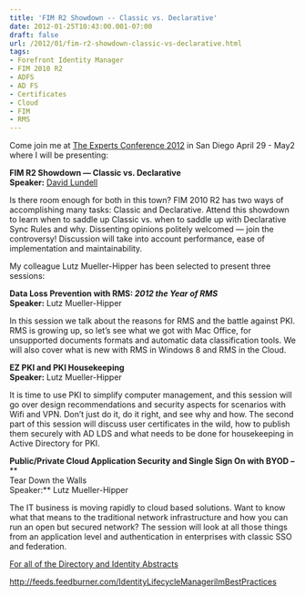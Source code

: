 ```yaml
---
title: 'FIM R2 Showdown -- Classic vs. Declarative'
date: 2012-01-25T10:43:00.001-07:00
draft: false
url: /2012/01/fim-r2-showdown-classic-vs-declarative.html
tags: 
- Forefront Identity Manager
- FIM 2010 R2
- ADFS
- AD FS
- Certificates
- Cloud
- FIM
- RMS
---
```


Come join me at [The Experts Conference 2012](http://www.theexpertsconference.com/us/2012/) in San Diego April 29 - May2 where I will be presenting:

**FIM R2 Showdown — Classic vs. Declarative  
Speaker:** [David Lundell](http://www.theexpertsconference.com/us/2012/directory-identity/speaker-bios/#dlundell)

Is there room enough for both in this town? FIM 2010 R2 has two ways of accomplishing many tasks: Classic and Declarative. Attend this showdown to learn when to saddle up Classic vs. when to saddle up with Declarative Sync Rules and why. Dissenting opinions politely welcomed — join the controversy! Discussion will take into account performance, ease of implementation and maintainability.

My colleague Lutz Mueller-Hipper has been selected to present three sessions:

**Data Loss Prevention with RMS: _2012 the Year of RMS_**  
**Speaker:** Lutz Mueller-Hipper

In this session we talk about the reasons for RMS and the battle against PKI. RMS is growing up, so let’s see what we got with Mac Office, for unsupported documents formats and automatic data classification tools. We will also cover what is new with RMS in Windows 8 and RMS in the Cloud.

**EZ PKI and PKI Housekeeping**  
**Speaker:** Lutz Mueller-Hipper

It is time to use PKI to simplify computer management, and this session will go over design recommendations and security aspects for scenarios with Wifi and VPN. Don’t just do it, do it right, and see why and how. The second part of this session will discuss user certificates in the wild, how to publish them securely with AD LDS and what needs to be done for housekeeping in Active Directory for PKI.

**Public/Private Cloud Application Security and Single Sign On with BYOD –****  
Tear Down the Walls  
Speaker:** Lutz Mueller-Hipper

The IT business is moving rapidly to cloud based solutions. Want to know what that means to the traditional network infrastructure and how you can run an open but secured network? The session will look at all those things from an application level and authentication in enterprises with classic SSO and federation.

[For all of the Directory and Identity Abstracts](http://www.theexpertsconference.com/us/2012/directory-identity/session-abstracts/)

http://feeds.feedburner.com/IdentityLifecycleManagerilmBestPractices